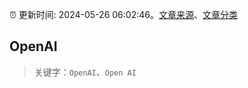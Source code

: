 :alarm_clock: 更新时间: 2024-05-26 06:02:46。[文章来源](/README.md)、[文章分类](/TAGS.md)

## OpenAI


> 关键字：`OpenAI`、`Open AI`



